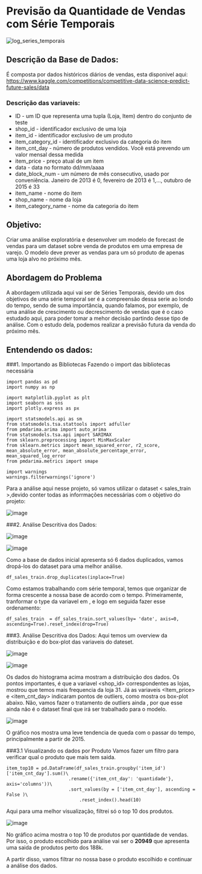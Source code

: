 # Previsão da Quantidade de Vendas com Série Temporais

![log_series_temporais](https://user-images.githubusercontent.com/90925360/187972304-0853346c-51e6-4ee6-841e-5940f2d9f091.JPG)
  
## Descrição da Base de Dados:
É composta por dados históricos diários de vendas, esta disponivel aqui: <https://www.kaggle.com/competitions/competitive-data-science-predict-future-sales/data> 
### Descrição das variaveis:
* ID  - um ID que representa uma tupla (Loja, Item) dentro do conjunto de teste
* shop_id - identificador exclusivo de uma loja
* item_id - identificador exclusivo de um produto
* item_category_id - identificador exclusivo da categoria do item
* item_cnt_day - número de produtos vendidos. Você está prevendo um valor mensal dessa medida
* item_price - preço atual de um item
* data  - data no formato dd/mm/aaaa
* date_block_num - um número de mês consecutivo, usado por conveniência. Janeiro de 2013 é 0, fevereiro de 2013 é 1,..., outubro de 2015 é 33
* item_name  - nome do item
* shop_name - nome da loja
* item_category_name - nome da categoria do item

## Objetivo: 
Criar uma análise exploratória e desenvolver um modelo de
forecast de vendas para um dataset sobre venda de produtos em uma empresa
de varejo. O modelo deve prever as vendas para um só produto de apenas uma loja
alvo no próximo mês.

## Abordagem do Problema
A abordagem utilizada aqui vai ser de Séries Temporais, devido um dos objetivos de uma série temporal ser é a compreensão dessa serie ao londo do tempo, sendo de suma importância, quando falamos, por exemplo, de uma análise de crescimento ou decrescimento de vendas que é o caso estudado aqui, para poder tomar a mehor decisão partindo desse tipo de análise. Com o estudo dela, podemos realizar a previsão futura da venda do próximo mês.
## Entendendo os dados:
###1. Importando as Bibliotecas
Fazendo o import das bibliotecas necessária
```
import pandas as pd
import numpy as np

import matplotlib.pyplot as plt
import seaborn as sns
import plotly.express as px

import statsmodels.api as sm
from statsmodels.tsa.stattools import adfuller
from pmdarima.arima import auto_arima
from statsmodels.tsa.api import SARIMAX
from sklearn.preprocessing import MinMaxScaler
from sklearn.metrics import mean_squared_error, r2_score, mean_absolute_error, mean_absolute_percentage_error, mean_squared_log_error
from pmdarima.metrics import smape

import warnings
warnings.filterwarnings('ignore')
```
Para a análise aqui nesse projeto, só vamos utilizar o dataset < sales_train >,devido conter todas as inforrmações necessárias com o objetivo do projeto:

![image](https://user-images.githubusercontent.com/90925360/187980485-1e98ddf3-2e38-4e34-ae49-c8053eed37ad.png)

###2. Análise Descritiva dos Dados:

![image](https://user-images.githubusercontent.com/90925360/187981278-84ed7224-8c2a-4a39-988d-ebe18fd646ad.png)

![image](https://user-images.githubusercontent.com/90925360/187982013-e203710a-50f8-4bfe-9476-d28721be14e2.png)

 Como a base de dados inicial apresenta só 6 dados duplicados, vamos dropá-los do dataset para uma melhor análise.
 ```
df_sales_train.drop_duplicates(inplace=True) 
```
Como estamos trabalhando com série temporal, temos que organizar de forma crescente a nossa base de acordo com o tempo. Primeiramente, tranformar o type da variavel <date> em <datetime>, e logo em seguida fazer esse ordenamento:
   ```
df_sales_train  = df_sales_train.sort_values(by= 'date', axis=0, ascending=True).reset_index(drop=True)
```
###3. Análise Descritiva dos Dados:
  Aqui temos um overview da distribuição e do box-plot das variaveis do dateset.
  
  ![image](https://user-images.githubusercontent.com/90925360/187983548-80a0e78f-6893-48aa-8b0a-21d70f723bc9.png)
  
  ![image](https://user-images.githubusercontent.com/90925360/187983657-cd627bc9-a87b-4339-ad39-c59ac089425b.png)
  
Os dados do histograma acima mostram a distribuição dos dados. Os pontos importantes, é que a variavel <shop_id> correspondentes as lojas, mostrou que temos mais frequencia da loja 31. Já as variaveis <Item_price> e <item_cnt_day> indicaram pontos de outliers, como mostra os box-plot abaixo. Não, vamos fazer o tratamento de outliers ainda , por que esse ainda não é o dataset final que irá ser trabalhado para o modelo.
  
![image](https://user-images.githubusercontent.com/90925360/187984453-e3801d0d-9bf0-47a1-8bf7-1eaf6702b507.png)
  
 O gráfico nos mostra uma leve tendencia de queda com o passar do tempo, principalmente a partir de 2015.

###3.1 Visualizando os dados por Produto
Vamos fazer um filtro para verificar qual o produto que mais tem saida.
  
 ```
item_top10 = pd.DataFrame(df_sales_train.groupby('item_id')['item_cnt_day'].sum()\
                        .rename({'item_cnt_day': 'quantidade'}, axis='columns'))\
                        .sort_values(by = ['item_cnt_day'], ascending = False )\
                            .reset_index().head(10)
```
  
Aqui para uma melhor visualização, filtrei só o top 10 dos produtos.

![image](https://user-images.githubusercontent.com/90925360/187985036-e9c6a3ac-ba11-4b96-b53c-64cc67062675.png)
  
No gráfico acima mostra o top 10 de produtos por quantidade de vendas. Por isso, o produto escolhido para análise vai ser o **20949** que apresenta uma saida de produtos perto dos 188k.

A partir disso, vamos filtrar no nossa base o produto escolhido e continuar a análise dos dados.
